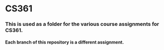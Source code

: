 # CS361

### This is used as a folder for the various course assignments for CS361.
#### Each branch of this repository is a different assignment.
